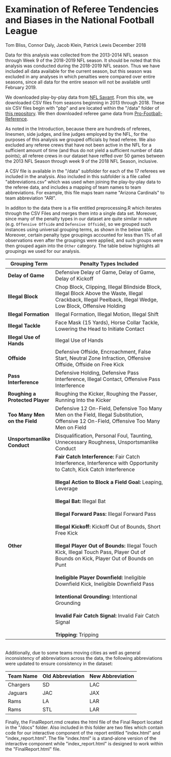 Examination of Referee Tendencies and Biases in the National Football League
================
Tom Bliss, Connor Daly, Jacob Klein, Patrick Lewis
December 2018

Data for this analysis was collected from the 2013-2014 NFL season through Week 9 of the 2018-2019 NFL season. It should be noted that this analysis was conducted during the 2018-2019 NFL season. Thus we have included all data available for the current season, but this season was excluded in any analyses in which penalties were compared over entire seasons, since all data for the entire season will not be available until February 2019.

We downloaded play-by-play data from [NFL Savant](http://www.nflsavant.com/about.php?fbclid=IwAR3c8IZngQd0eE_0jp3Z401TdZXSBa8E-qEAX8J7J4uC3--CisVr7ZQfjEQ). From this site, we downloaded CSV files from seasons beginning in 2013 through 2018. These six CSV files begin with "pbp" and are located within the "/data" folder of [this repository](https://github.com/JacobK-/referee-visualizations). We then downloaded referee game data from [Pro-Football-Reference](https://www.pro-football-reference.com/officials/index.htm?fbclid=IwAR387n92do_jrcbwKAjKNR2Y_GSGpcnWMGbCbJ7Pwmx7AdpZQRSbmglfSfU).

As noted in the Introduction, because there are hundreds of referees, linesmen, side judges, and line judges employed by the NFL, for the purposes of this analysis we grouped officials by head referee. We also excluded any referee crews that have not been active in the NFL for a sufficient amount of time (and thus do not yield a sufficient number of data points); all referee crews in our dataset have reffed over 50 games between the 2013 NFL Season through week 9 of the 2018 NFL Season, inclusive.

A CSV file is available in the "/data" subfolder for each of the 17 referees we included in the analysis. Also included in this subfolder is a file called "abbreviations.csv" which was used when joining the play-by-play data to the referee data, and includes a mapping of team names to team abbreviations. For example, this file maps team name "Arizona Cardinals" to team abbreviation "ARI".

In additon to the data there is a file entitled preprocessing.R which iterates through the CSV Files and merges them into a single data set. Moreover, since many of the penalty types in our dataset are quite similar in nature (e.g. `Offensive Offside` and `Defensive Offside`), so we grouped such instances using universal grouping terms, as shown in the below table. Moreover, certain penalty type groupings accounted for less than 1% of all observations even after the groupings were applied, and such groups were then grouped again into the `Other` category. The table below highlights all groupings we used for our analysis.

<table>
<colgroup>
<col width="17%" />
<col width="82%" />
</colgroup>
<thead>
<tr class="header">
<th>Grouping Term</th>
<th>Penalty Types Included</th>
</tr>
</thead>
<tbody>
<tr class="odd">
<td><strong> Delay of Game </strong></td>
<td>Defensive Delay of Game, Delay of Game, Delay of Kickoff</td>
</tr>
<tr class="even">
<td><strong> Illegal Block </strong></td>
<td>Chop Block, Clipping, Illegal Blindside Block, Illegal Block Above the Waste, Illegal Crackback, Illegal Peelback, Illegal Wedge, Low Block, Offensive Holding</td>
</tr>
<tr class="odd">
<td><strong> Illegal Formation </strong></td>
<td>Illegal Formation, Illegal Motion, Illegal Shift</td>
</tr>
<tr class="even">
<td><strong> Illegal Tackle </strong></td>
<td>Face Mask (15 Yards), Horse Collar Tackle, Lowering the Head to Initiate Contact</td>
</tr>
<tr class="odd">
<td><strong> Illegal Use of Hands </strong></td>
<td>Illegal Use of Hands</td>
</tr>
<tr class="even">
<td><strong> Offside </strong></td>
<td>Defensive Offside, Encroachment, False Start, Neutral Zone Infraction, Offensive Offside, Offside on Free Kick</td>
</tr>
<tr class="odd">
<td><strong> Pass Interference </strong></td>
<td>Defensive Holding, Defensive Pass Interference, Illegal Contact, Offensive Pass Interference</td>
</tr>
<tr class="even">
<td><strong> Roughing a Protected Player </strong></td>
<td>Roughing the Kicker, Roughing the Passer, Running Into the Kicker</td>
</tr>
<tr class="odd">
<td><strong> Too Many Men on the Field </strong></td>
<td>Defensive 12 On-Field, Defensive Too Many Men on the Field, Illegal Substitution, Offensive 12 On-Field, Offensive Too Many Men on Field</td>
</tr>
<tr class="even">
<td><strong> Unsportsmanlike Conduct </strong></td>
<td>Disqualification, Personal Foul, Taunting, Unnecessary Roughness, Unsportsmanlike Conduct</td>
</tr>
<tr class="odd">
<td><strong> Other </strong></td>
<td><strong>Fair Catch Interference:</strong> Fair Catch Interference, Interference with Opportunity to Catch, Kick Catch Interference<br><br><strong>Illegal Action to Block a Field Goal:</strong> Leaping, Leverage<br><br><strong>Illegal Bat:</strong> Illegal Bat<br><br><strong>Illegal Forward Pass:</strong> Illegal Forward Pass<br><br><strong>Illegal Kickoff:</strong> Kickoff Out of Bounds, Short Free Kick<br><br><strong>Illegal Player Out of Bounds:</strong> Illegal Touch Kick, Illegal Touch Pass, Player Out of Bounds on Kick, Player Out of Bounds on Punt <br><br><strong>Ineligible Player Downfield:</strong> Ineligible Downfield Kick, Ineligible Downfield Pass<br><br><strong>Intentional Grounding:</strong> Intentional Grounding<br><br><strong>Invalid Fair Catch Signal:</strong> Invalid Fair Catch Signal<br><br><strong>Tripping:</strong> Tripping</td>
</tr>
</tbody>
</table>

<br> Additionally, due to some teams moving cities as well as general inconsistency of abbreviations across the data, the following abbreviations were updated to ensure consistency in the dataset:

| Team Name | Old Abbreviation | New Abbreviation |
|-----------|------------------|------------------|
| Chargers  | SD               | LAC              |
| Jaguars   | JAC              | JAX              |
| Rams      | LA               | LAR              |
| Rams      | STL              | LAR              |

Finally, the FinalReport.rmd creates the html file of the Final Report located in the "/docs" folder. Also included in this folder are two files which contain code for our interactive component of the report entitled "index.html" and "index\_report.html". The file "index.html" is a stand-alone version of the interactive component while "index\_report.html" is designed to work within the "FinalReport.html" file.
